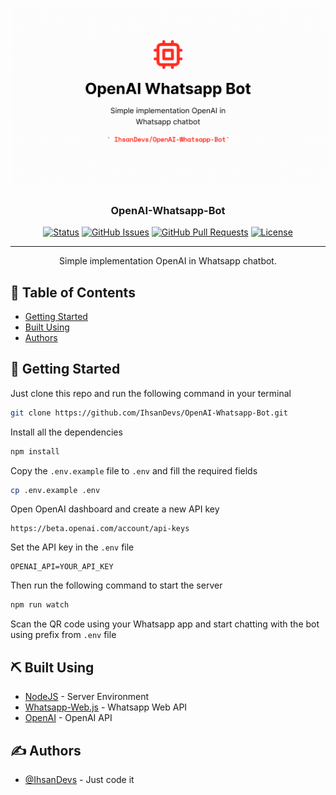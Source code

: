 <p align="center">
  <a href="" rel="noopener">
 <img src="./OpenAI Whatsapp Bot.png" alt="OpenAI Whatsapp Bot"></a>
</p>

<h3 align="center">OpenAI-Whatsapp-Bot</h3>

<div align="center">

[![Status](https://img.shields.io/badge/status-active-success.svg)]()
[![GitHub Issues](https://img.shields.io/github/issues/kylelobo/The-Documentation-Compendium.svg)](https://github.com/kylelobo/The-Documentation-Compendium/issues)
[![GitHub Pull Requests](https://img.shields.io/github/issues-pr/kylelobo/The-Documentation-Compendium.svg)](https://github.com/kylelobo/The-Documentation-Compendium/pulls)
[![License](https://img.shields.io/badge/license-MIT-blue.svg)](/LICENSE)

</div>

---

<p align="center"> Simple implementation OpenAI in Whatsapp chatbot.
    <br> 
</p>

## 📝 Table of Contents

- [Getting Started](#getting_started)
- [Built Using](#built_using)
- [Authors](#authors)

## 🏁 Getting Started <a name = "getting_started"></a>

Just clone this repo and run the following command in your terminal

```bash
git clone https://github.com/IhsanDevs/OpenAI-Whatsapp-Bot.git
```

Install all the dependencies

```bash
npm install
```

Copy the `.env.example` file to `.env` and fill the required fields

```bash
cp .env.example .env
```

Open OpenAI dashboard and create a new API key

```
https://beta.openai.com/account/api-keys
```

Set the API key in the `.env` file

```
OPENAI_API=YOUR_API_KEY
```

Then run the following command to start the server

```bash
npm run watch
```

Scan the QR code using your Whatsapp app and start chatting with the bot using prefix from `.env` file

## ⛏️ Built Using <a name = "built_using"></a>

- [NodeJS](https://nodejs.org/en/) - Server Environment
- [Whatsapp-Web.js](https://wwebjs.dev/) - Whatsapp Web API
- [OpenAI](https://openai.com/) - OpenAI API

## ✍️ Authors <a name = "authors"></a>

- [@IhsanDevs](https://github.com/IhsanDevs) - Just code it
